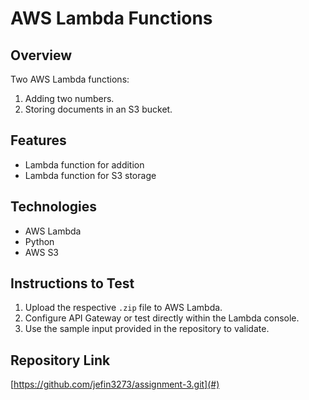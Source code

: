 # AWS Lambda Functions

## Overview

Two AWS Lambda functions:

1. Adding two numbers.
2. Storing documents in an S3 bucket.

## Features

- Lambda function for addition
- Lambda function for S3 storage

## Technologies

- AWS Lambda
- Python
- AWS S3

## Instructions to Test

1. Upload the respective `.zip` file to AWS Lambda.
2. Configure API Gateway or test directly within the Lambda console.
3. Use the sample input provided in the repository to validate.

## Repository Link

[https://github.com/jefin3273/assignment-3.git](#)
